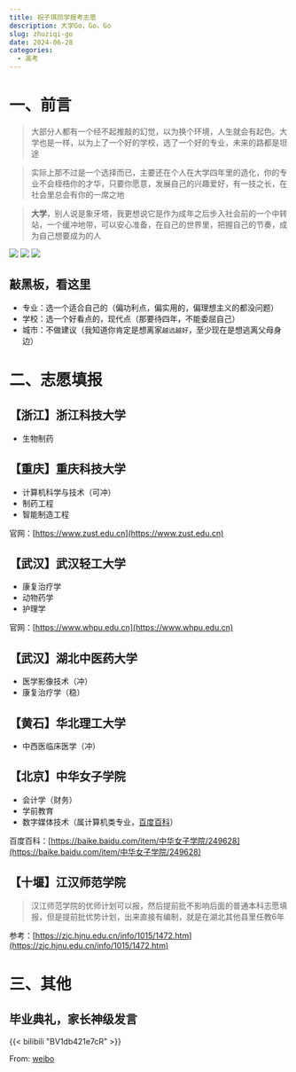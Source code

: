 ```yaml
---
title: 祝子琪同学报考志愿
description: 大学Go，Go，Go
slug: zhuziqi-go
date: 2024-06-28
categories:
  - 高考
---
```


# 一、前言

> 大部分人都有一个经不起推敲的幻觉，以为换个环境，人生就会有起色。大学也是一样，以为上了一个好的学校，选了一个好的专业，未来的路都是坦途

> 实际上那不过是一个选择而已，主要还在个人在大学四年里的造化，你的专业不会桎梏你的才华，只要你愿意，发展自己的兴趣爱好，有一技之长，在社会里总会有你的一席之地

> **大学**，别人说是象牙塔，我更想说它是作为成年之后步入社会前的一个中转站，一个缓冲地带，可以安心准备，在自己的世界里，把握自己的节奏，成为自己想要成为的人


![](images/2024-06-28-10-12-18.png) ![](images/2024-06-28-10-17-33.png) ![](images/2024-06-28-10-18-06.png)

## 敲黑板，看这里
- 专业：选一个适合自己的（偏功利点，偏实用的，偏理想主义的都没问题）
- 学校：选一个好看点的，现代点（那要待四年，不能委屈自己）
- 城市：不做建议（我知道你肯定是想离家`越远越好`，至少现在是想逃离父母身边）


# 二、志愿填报

## 【浙江】浙江科技大学

- 生物制药

## 【重庆】重庆科技大学

- 计算机科学与技术（可冲）
- 制药工程
- 智能制造工程

官网：[https://www.zust.edu.cn](https://www.zust.edu.cn)

##  【武汉】武汉轻工大学 

- 康复治疗学
- 动物药学
- 护理学

官网：[https://www.whpu.edu.cn](https://www.whpu.edu.cn)

## 【武汉】湖北中医药大学

- 医学影像技术（冲）
- 康复治疗学（稳）

## 【黄石】华北理工大学

- 中西医临床医学（冲）


## 【北京】中华女子学院

- 会计学（财务）
- 学前教育
- 数字媒体技术（属计算机类专业，[百度百科](https://baike.baidu.com/item/数字媒体技术/6512332)）

百度百科：[https://baike.baidu.com/item/中华女子学院/249628](https://baike.baidu.com/item/中华女子学院/249628)



## 【十堰】江汉师范学院

> 汉江师范学院的优师计划可以报，然后提前批不影响后面的普通本科志愿填报，但是提前批优势计划，出来直接有编制，就是在湖北其他县里任教6年

参考：[https://zjc.hjnu.edu.cn/info/1015/1472.htm](https://zjc.hjnu.edu.cn/info/1015/1472.htm)


# 三、其他

## 毕业典礼，家长神级发言
{{< bilibili "BV1db421e7cR" >}}

From: [weibo](https://weibo.com/tv/show/1034:5044473936412708?from=old_pc_videoshow)


